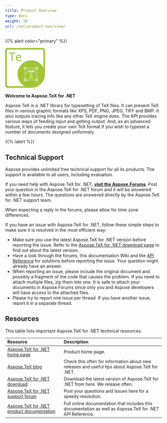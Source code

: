 ```yaml
---
title: Product Overview
type: docs
weight: 10
url: /net/product-overview/
---
```


{{% alert color="primary" %}}

![Aspose.TeX for .NET](product-overview_1.png)

**Welcome to Aspose.TeX for .NET**

Aspose.TeX is a .NET library for typesetting of TeX files. It can present TeX files in various graphic formats like XPS, PDF, PNG, JPEG, TIFF and BMP. It also outputs tracing info like any other TeX engine does. The API provides various ways of feeding input and getting output. And, as an advanced feature, it lets you create your own TeX format if you wish to typeset a number of documents designed uniformely.

{{% /alert %}}
## **Technical Support**
Aspose provides unlimited free technical support for all its products. The support is available to all users, including evaluation.

If you need help with Aspose.TeX for .NET, [**visit the Aspose.Forums**](https://forum.aspose.com/). Post your question in the Aspose.TeX for .NET forum and it will be answered within a few hours. The questions are answered directly by the Aspose.TeX for .NET support team.

When expecting a reply in the forums, please allow for time zone differences.

If you have an issue with Aspose.TeX for .NET, follow these simple steps to make sure it is resolved in the most efficient way:

- Make sure you use the latest Aspose.TeX for .NET version before reporting the issue. Refer to the [Aspose.TeX for .NET download page](https://www.nuget.org/packages/Aspose.TeX/) to find out about the latest version.
- Have a look through the forums, this documentation Wiki and the [API Reference](https://apireference.aspose.com/net/tex) for solutions before reporting the issue. Your question might already have an answer.
- When reporting an issue, please include the original document and possibly a fragment of the code that causes the problem. If you need to attach multiple files, zip them into one. It is safe to attach your documents in Aspose.Forums since only you and Aspose developers will have access to the attached files.
- Please try to report one issue per thread. If you have another issue, report it in a separate thread.
## **Resources**
This table lists important Aspose.TeX for .NET technical resources.

|**Resource**|**Description**|
| :- | :- |
|[Aspose.TeX for .NET home page](https://products.aspose.com/tex/net)|Product home page.|
|[Aspose.TeX blog](https://blog.aspose.com/category/tex/)|Check this often for information about new releases and useful tips about Aspose.TeX for .NET.|
|[Aspose.TeX for .NET download](https://www.nuget.org/packages/aspose.tex/)|Download the latest version of Aspose.TeX for .NET from here. We release often.|
|[Aspose.TeX for .NET support forum](https://forum.aspose.com/tex)|Post your questions and issues here for a speedy resolution.|
|[Aspose.TeX for .NET product documentation](/tex/net/home/)|Full online documentation that includes this documentation as well as Aspose.TeX for .NET API Reference.|

